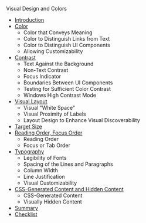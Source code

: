 Visual Design and Colors

- [Introduction](README.md)
- [Color](color)
  - Color that Conveys Meaning
  - Color to Distinguish Links from Text
  - Color to Distinguish UI Components
  - Allowing Customizability
- [Contrast](contrast)
  - Text Against the Background
  - Non-Text Contrast
  - Focus Indicator
  - Boundaries Between UI Components
  - Testing for Sufficient Color Contrast
  - Windows High Contrast Mode
- [Visual Layout](visual-layout)
  - Visual "White Space"
  - Visual Proximity of Labels
  - Layout Design to Enhance Visual Discoverability
- [Target Size](target-size.md)
- [Reading Order, Focus Order](reading-and-focus-order)
  - Reading Order
  - Focus or Tab Order
- [Typography](typography)
  - Legibility of Fonts
  - Spacing of the Lines and Paragraphs
  - Column Width
  - Line Justification
  - Visual Customizability
- [CSS-Generated Content and Hidden Content](css-generated-content-and-hidden-content)
  - CSS-Generated Content
  - Visually Hidden Content
- [Summary](summary.md)
- [Checklist](module-visual-design-checklist.md)
